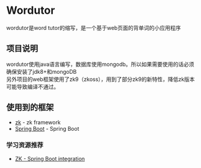 # Wordutor
wordutor是word tutor的缩写，是一个基于web页面的背单词的小应用程序
## 项目说明
wordutor使用java语言编写，数据库使用mongodb。所以如果需要使用的话必须确保安装了jdk8+和mongoDB  
另外项目的web框架使用了zk9（zkoss），用到了部分zk9的新特性，降低zk版本可能导致编译不通过。

## 使用到的框架
* [zk](https://www.zkoss.org/) - zk framework
* [Spring Boot](https://spring.io/projects/spring-boot) - Spring Boot


### 学习资源推荐
* [ZK - Spring Boot integration](https://github.com/zkoss/zkspringboot)